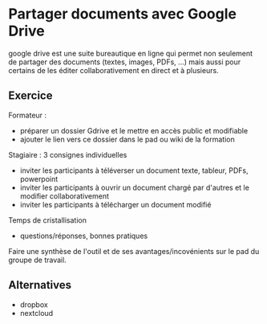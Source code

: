 # Partager documents avec Google Drive

google drive est une suite bureautique en ligne qui permet non seulement de partager des documents (textes, images, PDFs, ...) mais aussi pour certains de les éditer collaborativement en direct et à plusieurs.

## Exercice

Formateur : 
- préparer un dossier Gdrive et le mettre en accès public et modifiable
- ajouter le lien vers ce dossier dans le pad ou wiki de la formation

Stagiaire : 3 consignes individuelles
- inviter les participants à téléverser un document texte, tableur, PDFs, powerpoint
- inviter les participants à ouvrir un document chargé par d'autres et le modifier collaborativement
- inviter les participants à télécharger un document modifié

Temps de cristallisation
- questions/réponses, bonnes pratiques

Faire une synthèse de l'outil et de ses avantages/incovénients sur le pad du groupe de travail.

## Alternatives
- dropbox
- nextcloud
